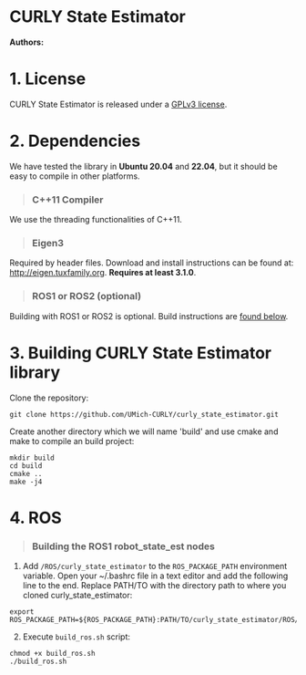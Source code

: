 # CURLY State Estimator
**Authors:** 

# 1. License
CURLY State Estimator is released under a [GPLv3 license](https://github.com/UMich-CURLY/curly_state_estimator/blob/main/LICENSE). 


# 2. Dependencies
We have tested the library in **Ubuntu 20.04** and **22.04**, but it should be easy to compile in other platforms.

> ### C++11 Compiler
We use the threading functionalities of C++11.

> ### Eigen3
Required by header files. Download and install instructions can be found at: http://eigen.tuxfamily.org. **Requires at least 3.1.0**.

> ### ROS1 or ROS2 (optional)
Building with ROS1 or ROS2 is optional. Build instructions are [found below](https://github.com/UMich-CURLY/curly_state_estimator/tree/dev-justinyuROS1#4-ros).

# 3. Building CURLY State Estimator library

Clone the repository:
```
git clone https://github.com/UMich-CURLY/curly_state_estimator.git
```
Create another directory which we will name 'build' and use cmake and make to compile an build project:

```
mkdir build
cd build
cmake ..
make -j4
```

# 4. ROS
> ### Building the ROS1 robot_state_est nodes
1. Add `/ROS/curly_state_estimator` to the `ROS_PACKAGE_PATH` environment variable. Open your ~/.bashrc file in a text editor and add the following line to the end. Replace PATH/TO with the directory path to where you cloned curly_state_estimator:

  ```
  export ROS_PACKAGE_PATH=${ROS_PACKAGE_PATH}:PATH/TO/curly_state_estimator/ROS/curly_state_estimator
  ```
  
2. Execute `build_ros.sh` script:

  ```
  chmod +x build_ros.sh
  ./build_ros.sh
  ```